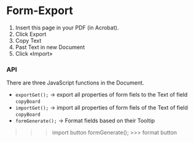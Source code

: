 # Form-Export

1. Insert this page in your PDF (in Acrobat).
2. Click Export
3. Copy Text
4. Past Text in new Document
5. Click «Import»


### API
There are three JavaScript functions in the Document.

* `exportGet();` →  export all properties of form fiels to the Text of field `copyBoard`
* `importGet();` →  import all properties of form fiels of the Text of field `copyBoard`
* `formGenerate();` → Format fields based on their Tooltip
 >>> import button
formGenerate(); >>> format button
